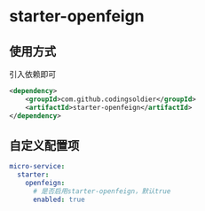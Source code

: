 # starter-openfeign

## 使用方式
引入依赖即可
```xml
<dependency>
    <groupId>com.github.codingsoldier</groupId>
    <artifactId>starter-openfeign</artifactId>
</dependency>
```
## 自定义配置项
```yaml
micro-service:
  starter:
    openfeign:
      # 是否启用starter-openfeign，默认true
      enabled: true
```

